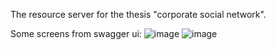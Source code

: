 The resource server for the thesis "corporate social network".

Some screens from swagger ui:
![image](https://github.com/user-attachments/assets/1f56e5d4-ba4a-438e-95f8-4cd98858bbaa)
![image](https://github.com/user-attachments/assets/e34b2d2a-59eb-4d04-8336-8c461f6600b9)
